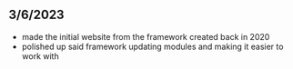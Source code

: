 ## 3/6/2023

- made the initial website from the framework created back in 2020
- polished up said framework updating modules and making it easier to work with